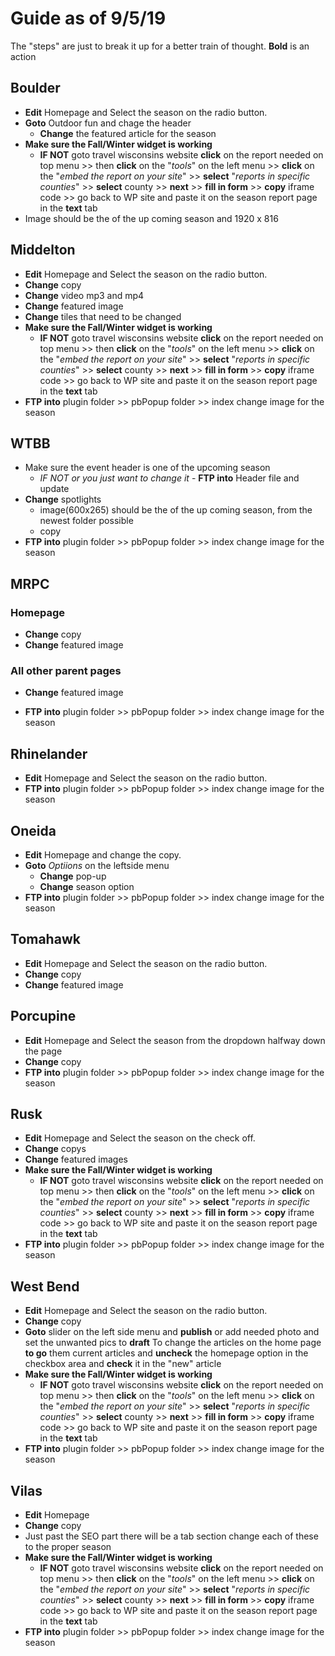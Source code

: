 # Guide as of 9/5/19

The "steps" are just to break it up for a better train of thought.
**Bold** is an action

## Boulder

+ **Edit** Homepage and Select the season on the radio button.
+ **Goto** Outdoor fun and chage the header
  + **Change** the featured article for the season
+ **Make sure the Fall/Winter widget is working**
  + **IF NOT** goto travel wisconsins website **click** on the report needed on top menu >> then **click** on the "*tools*" on the left menu >> **click** on the "*embed the report on your site*" >> **select** "*reports in specific counties*" >> **select** county >> **next** >> **fill in form** >> **copy** iframe code >> go back to WP site and paste it on the season report page in the **text** tab
+ Image should be the of the up coming season and 1920 x 816

## Middelton

+ **Edit** Homepage and Select the season on the radio button.
+ **Change** copy
+ **Change** video mp3 and mp4
+ **Change** featured image
+ **Change** tiles that need to be changed
+ **Make sure the Fall/Winter widget is working**
  + **IF NOT** goto travel wisconsins website **click** on the report needed on top menu >> then **click** on the "*tools*" on the left menu >> **click** on the "*embed the report on your site*" >> **select** "*reports in specific counties*" >> **select** county >> **next** >> **fill in form** >> **copy** iframe code >> go back to WP site and paste it on the season report page in the **text** tab
+ **FTP into** plugin folder >> pbPopup folder >> index change image for the season

## WTBB

+ Make sure the event header is one of the upcoming season
  + *IF NOT or you just want to change it* - **FTP into** Header file and update
+ **Change** spotlights
  + image(600x265) should be the of the up coming season, from the newest folder possible
  + copy
+ **FTP into** plugin folder >> pbPopup folder >> index change image for the season

## MRPC

### Homepage

+ **Change** copy
+ **Change** featured image

### All other parent pages

+ **Change** featured image

+ **FTP into** plugin folder >> pbPopup folder >> index change image for the season

## Rhinelander

+ **Edit** Homepage and Select the season on the radio button.
+ **FTP into** plugin folder >> pbPopup folder >> index change image for the season

## Oneida

+ **Edit** Homepage and change the copy.
+ **Goto** *Optiions* on the leftside menu
  + **Change** pop-up
  + **Change** season option
+ **FTP into** plugin folder >> pbPopup folder >> index change image for the season

## Tomahawk

+ **Edit** Homepage and Select the season on the radio button.
+ **Change** copy
+ **Change** featured image

## Porcupine

+ **Edit** Homepage and Select the season from the dropdown halfway down the page
+ **Change** copy
+ **FTP into** plugin folder >> pbPopup folder >> index change image for the season

## Rusk

+ **Edit** Homepage and Select the season on the check off.
+ **Change** copys
+ **Change** featured images
+ **Make sure the Fall/Winter widget is working**
  + **IF NOT** goto travel wisconsins website **click** on the report needed on top menu >> then **click** on the "*tools*" on the left menu >> **click** on the "*embed the report on your site*" >> **select** "*reports in specific counties*" >> **select** county >> **next** >> **fill in form** >> **copy** iframe code >> go back to WP site and paste it on the season report page in the **text** tab
+ **FTP into** plugin folder >> pbPopup folder >> index change image for the season

## West Bend

+ **Edit** Homepage and Select the season on the radio button.
+ **Change** copy
+ **Goto** slider on the left side menu and **publish** or add needed photo and set the unwanted pics to **draft**
To change the articles on the home page **to go** them current articles and **uncheck** the homepage option in the checkbox area and **check** it in the "new" article
+ **Make sure the Fall/Winter widget is working**
  + **IF NOT** goto travel wisconsins website **click** on the report needed on top menu >> then **click** on the "*tools*" on the left menu >> **click** on the "*embed the report on your site*" >> **select** "*reports in specific counties*" >> **select** county >> **next** >> **fill in form** >> **copy** iframe code >> go back to WP site and paste it on the season report page in the **text** tab
+ **FTP into** plugin folder >> pbPopup folder >> index change image for the season

## Vilas

+ **Edit** Homepage
+ **Change** copy
+ Just past the SEO part there will be a tab section change each of these to the proper season
+ **Make sure the Fall/Winter widget is working**
  + **IF NOT** goto travel wisconsins website **click** on the report needed on top menu >> then **click** on the "*tools*" on the left menu >> **click** on the "*embed the report on your site*" >> **select** "*reports in specific counties*" >> **select** county >> **next** >> **fill in form** >> **copy** iframe code >> go back to WP site and paste it on the season report page in the **text** tab
+ **FTP into** plugin folder >> pbPopup folder >> index change image for the season
